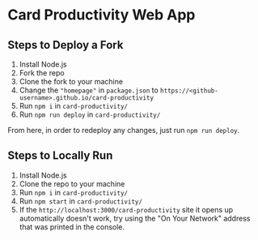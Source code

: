 # Card Productivity Web App

## Steps to Deploy a Fork

1. Install Node.js
2. Fork the repo
3. Clone the fork to your machine
4. Change the `"homepage"` in `package.json` to `https://<github-username>.github.io/card-productivity`
5. Run `npm i` in `card-productivity/`
6. Run `npm run deploy` in `card-productivity/`

From here, in order to redeploy any changes, just run `npm run deploy`.

## Steps to Locally Run

1. Install Node.js
2. Clone the repo to your machine
3. Run `npm i` in `card-productivity/`
4. Run `npm start` in `card-productivity/`
5. If the `http://localhost:3000/card-productivity` site it opens up automatically doesn't work, try using the "On Your Network" address that was printed in the console.
